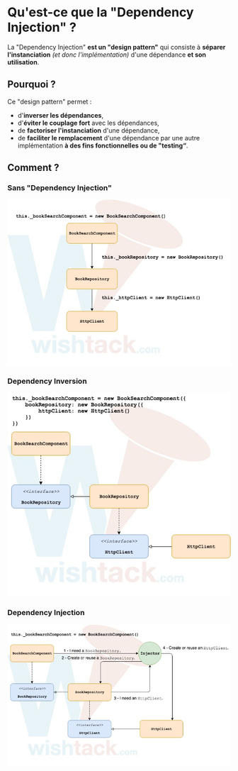 # Qu'est-ce que la "Dependency Injection" ?

La "Dependency Injection" **est un "design pattern"** qui consiste à **séparer l'instanciation** _\(et donc l'implémentation\)_ d'une dépendance **et son utilisation**.

## Pourquoi ?

Ce "design pattern" permet :

* d'**inverser les dépendances**,
* d'**éviter le couplage fort** avec les dépendances,
* de **factoriser l'instanciation** d'une dépendance,
* de **faciliter le remplacement** d'une dépendance par une autre implémentation **à des fins fonctionnelles ou de "testing“**.

## Comment ?

### Sans "Dependency Injection"

![Without Dependency Injection](../../.gitbook/assets/without-dependency-injection.jpg)

### Dependency Inversion

![Dependency Inversion](../../.gitbook/assets/dependency-inversion.jpg)

### Dependency Injection

![Dependency Injection](../../.gitbook/assets/dependency-injection.jpg)



